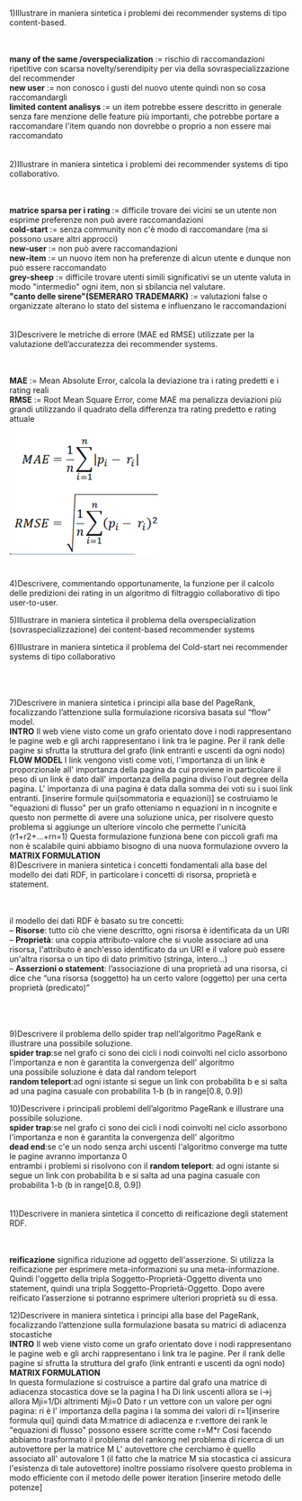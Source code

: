 1)Illustrare in maniera sintetica i problemi dei recommender systems di tipo content-based.

<br><br>
		**many of the same /overspecialization** := rischio di raccomandazioni ripetitive con scarsa novelty/serendipity per via della sovraspecializzazione del recommender
		<br>
		**new user** := non conosco i gusti del nuovo utente quindi non so cosa raccomandargli
		<br>
		**limited content analisys** := un item potrebbe essere descritto in generale senza fare menzione delle feature più importanti, che potrebbe portare a raccomandare l'item quando non dovrebbe o proprio a non essere mai raccomandato
<br><br><br>
2)Illustrare in maniera sintetica i problemi dei recommender systems di tipo collaborativo.

<br><br>
		**matrice sparsa per i rating** := difficile trovare dei vicini
		se un utente non esprime preferenze non può avere raccomandazioni
		<br>
		**cold-start** := senza community non c'è modo di raccomandare (ma si possono usare altri approcci)
		<br>
		**new-user** := non può avere raccomandazioni
		<br>
		**new-item** := un nuovo item non ha preferenze di alcun utente e dunque non può essere raccomandato
		<br>
		**grey-sheep** := difficile trovare utenti simili significativi se un utente valuta in modo "intermedio" ogni item, non si sbilancia nel valutare.
		<br>
		**"canto delle sirene"(SEMERARO TRADEMARK)** := valutazioni false o organizzate alterano lo stato del sistema e influenzano le raccomandazioni
<br><br><br>
3)Descrivere le metriche di errore (MAE ed RMSE) utilizzate per la valutazione dell’accuratezza dei recommender systems.

<br><br>
	**MAE** := Mean Absolute Error, calcola la deviazione tra i rating predetti e i rating reali
<br>
	**RMSE** := Root Mean Square Error, come MAE ma penalizza deviazioni più grandi utilizzando il quadrato della differenza tra rating predetto e rating attuale

![](./img/mae_rmse.PNG)
<br><br><br>
4)Descrivere, commentando opportunamente, la funzione per il calcolo delle predizioni dei rating in un algoritmo di filtraggio collaborativo di tipo user-to-user.

5)Illustrare in maniera sintetica il problema della overspecialization (sovraspecializzazione) dei content-based recommender systems

6)Illustrare in maniera sintetica il problema del Cold-start nei recommender systems di tipo collaborativo

<br><br><br>
7)Descrivere in maniera sintetica i principi alla base del PageRank, focalizzando l’attenzione sulla formulazione ricorsiva basata sul “flow” model.
	<br>
	**INTRO**
	Il web viene visto come un grafo orientato dove i nodi rappresentano le pagine web e gli archi rappresentano i link tra le 		pagine.
	Per il rank delle pagine si sfrutta la struttura del grafo (link entranti e uscenti da ogni nodo)
	<br>
	**FLOW MODEL**
	I link vengono visti come voti, l'importanza di un link è proporzionale all' importanza
	della pagina da cui proviene in particolare il peso di un link è dato dall' importanza
	della pagina diviso l'out degree della pagina.
	L' importanza di una pagina è data dalla somma dei voti su i suoi link entranti.
	[inserire formule qui(sommatoria e equazioni)]
	se costruiamo le "equazioni di flusso" per un grafo otteniamo n equazioni in n incognite
	e questo non permette di avere una soluzione unica, per risolvere questo problema
	si aggiunge un ulteriore vincolo che permette l'unicità (r1+r2+...+rn=1)
	Questa formulazione funziona bene con piccoli grafi ma non è scalabile
	quini abbiamo bisogno di una nuova formulazione ovvero la **MATRIX FORMULATION**
	<br>
8)Descrivere in maniera sintetica i concetti fondamentali alla base del modello dei dati RDF, in particolare i concetti di risorsa, proprietà e statement.

<br><br>
	il modello dei dati RDF è basato su tre concetti:
	<br>
	 – **Risorse**: tutto ciò che viene descritto, ogni risorsa è identificata da un URI
	<br>
	 – **Proprietà**: una coppia attributo-valore che si vuole associare ad una risorsa, l'attributo è anch'esso identificato da un URI e il valore può essere un'altra risorsa o un tipo di dato primitivo (stringa, intero...)
	<br>
	 – **Asserzioni o statement**: l’associazione di una proprietà ad una risorsa, ci dice che “una risorsa (soggetto) ha un certo valore (oggetto) per una certa proprietà (predicato)”

<br><br><br>
9)Descrivere il problema dello spider trap nell’algoritmo PageRank e illustrare una possibile soluzione.
<br>
**spider trap**:se nel grafo ci sono dei cicli i nodi coinvolti nel ciclo assorbono
l'importanza e non è garantita la convergenza dell' algoritmo<br>
una possibile soluzione è data dal random teleport<br>
**random teleport**:ad ogni istante si segue un link con probabilita b e si salta ad una pagina casuale con probabilita 1-b
(b in range[0.8, 0.9])<br>

10)Descrivere i principali problemi dell’algoritmo PageRank e illustrare una possibile soluzione.
<br>
**spider trap**:se nel grafo ci sono dei cicli i nodi coinvolti nel ciclo assorbono
l'importanza e non è garantita la convergenza dell' algoritmo<br>
**dead end**:se c'e un nodo senza archi uscenti l'algoritmo converge ma tutte le pagine avranno importanza 0<br>
entrambi i problemi si risolvono con il **random teleport**:
ad ogni istante si segue un link con probabilita b e si salta ad una pagina casuale con probabilita 1-b
(b in range[0.8, 0.9])
<br><br><br>
11)Descrivere in maniera sintetica il concetto di reificazione degli statement RDF.

<br><br>
	**reificazione** significa riduzione ad oggetto dell'asserzione. Si utilizza la reificazione per esprimere meta-informazioni su una meta-informazione. Quindi l'oggetto della tripla Soggetto-Proprietà-Oggetto diventa uno statement, quindi una tripla Soggetto-Proprietà-Oggetto.
	Dopo avere reificato l’asserzione si potranno esprimere ulteriori proprietà su di essa.

12)Descrivere in maniera sintetica i principi alla base del PageRank, focalizzando l’attenzione sulla formulazione basata su matrici di adiacenza stocastiche
<br>
	**INTRO**
	Il web viene visto come un grafo orientato dove i nodi rappresentano le pagine web e gli archi rappresentano i link tra le 		pagine.
	Per il rank delle pagine si sfrutta la struttura del grafo (link entranti e uscenti da ogni nodo)
	<br>
	**MATRIX FORMULATION**<br>
	In questa formulazione si costruisce a partire dal grafo una matrice di adiacenza stocastica
	dove se la pagina I ha Di link uscenti allora
	se i->j allora Mji=1/Di altrimenti Mji=0
	Dato r un vettore con un valore per ogni pagina:
	ri è l' importanza della pagina i
	la somma dei valori di r=1[inserire formula qui]
	quindi data M:matrice di adiacenza e r:vettore dei rank le "equazioni di flusso"
	possono essere scritte come
	r=M*r
	Cosi facendo abbiamo trasformato il problema del rankong nel problema di ricerca
	di un autovettore per la matrice M
	L' autovettore che cerchiamo è quello associato all' autovalore 1
	(il fatto che la matrice M sia stocastica ci assicura l'esistenza di tale autovettore)
	inoltre possiamo risolvere questo problema in modo efficiente con il metodo delle power iteration
	[inserire metodo delle potenze]
